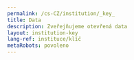 ```yaml
---
permalink: /cs-CZ/institution/_key_
title: Data
description: Zveřejňujeme otevřená data
layout: institution-key
lang-ref: instituce/klíč
metaRobots: povoleno
---
```


